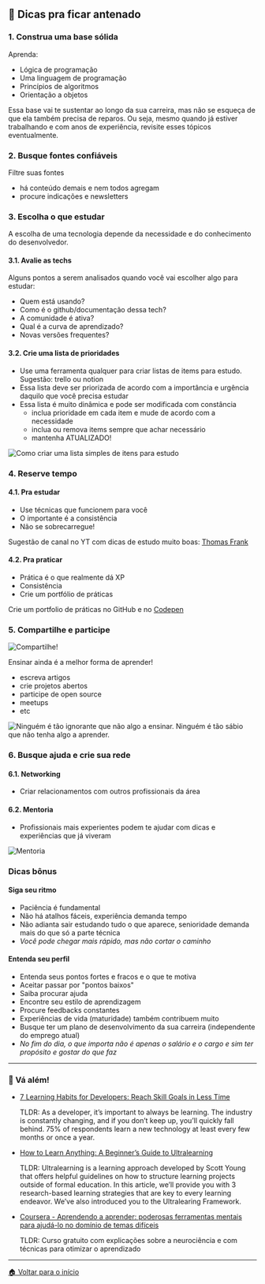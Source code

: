 ## 🤩 Dicas pra ficar antenado

### 1. Construa uma base sólida

Aprenda:
- Lógica de programação
- Uma linguagem de programação
- Princípios de algoritmos
- Orientação a objetos

Essa base vai te sustentar ao longo da sua carreira, mas não se esqueça de que ela também precisa de reparos. Ou seja, mesmo quando já estiver trabalhando e com anos de experiência, revisite esses tópicos eventualmente.

### 2. Busque fontes confiáveis

Filtre suas fontes
- há conteúdo demais e nem todos agregam
- procure indicações e newsletters

### 3. Escolha o que estudar

A escolha de uma tecnologia depende da necessidade e do conhecimento do desenvolvedor.

#### 3.1. Avalie as techs

Alguns pontos a serem analisados quando você vai escolher algo para estudar:
- Quem está usando?
- Como é o github/documentação dessa tech?
- A comunidade é ativa?
- Qual é a curva de aprendizado?
- Novas versões frequentes?

#### 3.2. Crie uma lista de prioridades

- Use uma ferramenta qualquer para criar listas de items para estudo. Sugestão: trello ou notion
- Essa lista deve ser priorizada de acordo com a importância e urgência daquilo que você precisa estudar
- Essa lista é muito dinâmica e pode ser modificada com constância
    - inclua prioridade em cada item e mude de acordo com a necessidade
    - inclua ou remova items sempre que achar necessário
    - mantenha ATUALIZADO!

![Como criar uma lista simples de itens para estudo](./../../assets/images/tips/tips-03.png)

### 4. Reserve tempo

#### 4.1. Pra estudar

- Use técnicas que funcionem para você
- O importante é a consistência
- Não se sobrecarregue!

Sugestão de canal no YT com dicas de estudo muito boas: [Thomas Frank](youtube.com/c/Thomasfrank)

#### 4.2. Pra praticar
- Prática é o que realmente dá XP
- Consistência
- Crie um portfólio de práticas

Crie um portfolio de práticas no GitHub e no [Codepen](https://codepen.io)

### 5. Compartilhe e participe

![Compartilhe!](./../../assets/images/tips/tips-05.gif)


Ensinar ainda é a melhor forma de aprender!
- escreva artigos
- crie projetos abertos
- participe de open source
- meetups
- etc

![Ninguém é tão ignorante que não algo a ensinar. Ninguém é tão sábio que não tenha algo a aprender.](./../../assets/images/tips/tips-05-1.jpg)

### 6. Busque ajuda e crie sua rede

#### 6.1. Networking
- Criar relacionamentos com outros profissionais da área

#### 6.2. Mentoria
- Profissionais mais experientes podem te ajudar com dicas e experiências que já viveram

![Mentoria](./../../assets/images/tips/tips-06.png)

### Dicas bônus

#### Siga seu ritmo

- Paciência é fundamental
- Não há atalhos fáceis, experiência demanda tempo
- Não adianta sair estudando tudo o que aparece, senioridade demanda mais do que só a parte técnica
- _Você pode chegar mais rápido, mas não cortar o caminho_

#### Entenda seu perfil

- Entenda seus pontos fortes e fracos e o que te motiva
- Aceitar passar por "pontos baixos"
- Saiba procurar ajuda
- Encontre seu estilo de aprendizagem
- Procure feedbacks constantes
- Experiências de vida (maturidade) também contribuem muito
- Busque ter um plano de desenvolvimento da sua carreira (independente do emprego atual)
- _No fim do dia, o que importa não é apenas o salário e o cargo e sim ter propósito e gostar do que faz_

---

### 🚀 Vá além!
- [7 Learning Habits for Developers: Reach Skill Goals in Less Time](sitepoint.com/learning-habits-for-developers/)
    
    TLDR: As a developer, it’s important to always be learning. The industry is constantly changing, and if you don’t keep up, you’ll quickly fall behind. 75% of respondents learn a new technology at least every few months or once a year.

- [How to Learn Anything: A Beginner’s Guide to Ultralearning](https://www.sitepoint.com/how-to-learn-anything/)

    TLDR:
    Ultralearning is a learning approach developed by Scott Young that offers helpful guidelines on how to structure learning projects outside of formal education. In this article, we’ll provide you with 3 research-based learning strategies that are key to every learning endeavor. We’ve also introduced you to the Ultralearing Framework.

- [Coursera - Aprendendo a aprender: poderosas ferramentas mentais para ajudá-lo no domínio de temas difíceis](https://www.coursera.org/learn/learning-how-to-learn)

    TLDR: Curso gratuito com explicações sobre a neurociência e com técnicas para otimizar o aprendizado



    
---

[🏠 Voltar para o início](./../../README.md)